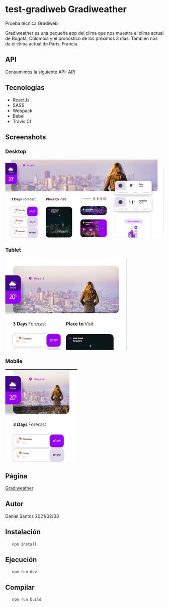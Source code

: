 # test-gradiweb Gradiweather
Prueba técnica Gradiweb

Gradiweather es una pequeña app del clima que nos muestra el clima actual de Bogotá, Colombia y el pronóstico de los próximos 3 días. También nos da el clima actual de Paris, Francia.

## API
Consumimos la siguiente API: [API](https://openweathermap.org/current)

## Tecnologías
- ReactJs
- SASS
- Webpack
- Babel
- Travis CI

## Screenshots

   ### Desktop
   ![Desktop](./screenshot/desktop.png)
   ### Tablet
   ![Desktop](./screenshot/tablet.png)
   ### Mobile
   ![Desktop](./screenshot/mobile.png)

## Página
   [Gradiweather](https://gradiweather.netlify.app/)

## Autor
   Daniel Santos
   2021/02/03

## Instalación
```
   npm install
```

## Ejecución
```
   npm run dev
```

## Compilar
```
   npm run build
```


